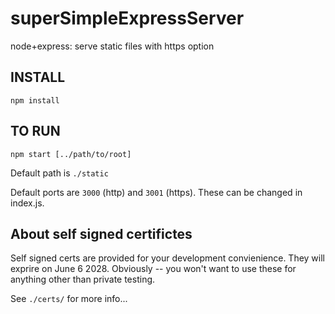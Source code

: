 # superSimpleExpressServer
node+express: serve static files with https option


## INSTALL

`npm install`


## TO RUN

`npm start [../path/to/root]`

Default path is `./static`

Default ports are `3000` (http) and `3001` (https).  These can be changed in index.js.




## About self signed certifictes

Self signed certs are provided for your development convienience. They will exprire on June 6 2028. Obviously -- you won't want to use these for anything other than private testing.

See `./certs/` for more info...